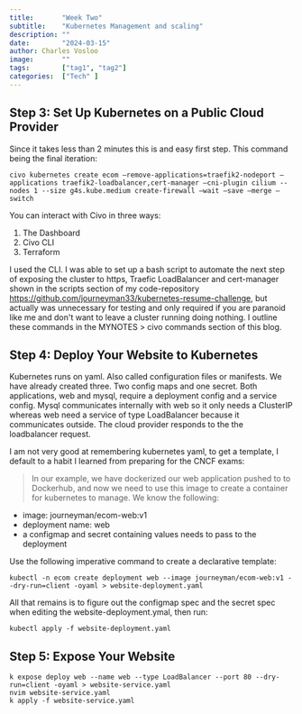 ```yaml
---
title:       "Week Two"
subtitle:    "Kubernetes Management and scaling"
description: ""
date:        "2024-03-15"
author: Charles Vosloo
image:       ""
tags:        ["tag1", "tag2"]
categories:  ["Tech" ]
---
```

## Step 3: Set Up Kubernetes on a Public Cloud Provider
Since it takes less than 2 minutes this is and easy first step. This command being the final iteration:

```civo kubernetes create ecom –remove-applications=traefik2-nodeport –applications traefik2-loadbalancer,cert-manager –cni-plugin cilium --nodes 1 --size g4s.kube.medium create-firewall –wait –save –merge –switch```

You can interact with Civo in three ways:

1. The Dashboard
2. Civo CLI 
3. Terraform

I used the CLI.  I was able to set up a bash script to automate the next step  of exposing the cluster to https, Traefic LoadBalancer and cert-manager shown in the scripts section of my code-repository  https://github.com/journeyman33/kubernetes-resume-challenge, but actually was unnecessary for testing and only required if you are paranoid like me and don't want to leave a cluster running doing nothing. I outline these commands in the MYNOTES > civo commands section of this blog. 


## Step 4: Deploy Your Website to Kubernetes
Kubernetes runs on yaml. Also called configuration files or manifests. We have already created three. Two config maps and one secret. Both applications, web and mysql, require a deployment config and a service config.  Mysql communicates internally with web so it only needs a ClusterIP whereas web need a service of type LoadBalancer because it communicates outside. The cloud provider responds to the the loadbalancer request. 

I am not very good at remembering kubernetes yaml, to get a template, I default to a habit I learned from preparing for the CNCF exams:  

> In our example, we have dockerized our web application pushed to to Dockerhub, and now we need to use this image to create a container for kubernetes to manage.  We know the following:  

   - image: journeyman/ecom-web:v1  
   - deployment name: web   
   - a configmap and secret containing values needs to pass to the deployment  

Use the following imperative command to create a declarative template:  

```kubectl -n ecom create deployment web --image journeyman/ecom-web:v1 --dry-run=client -oyaml > website-deployment.yaml```    

All that remains is to figure out the configmap spec and the secret spec when editing the website-deployment.ymal, then run:

```kubectl apply -f website-deployment.yaml```

## Step 5: Expose Your Website

```k expose deploy web --name web --type LoadBalancer --port 80 --dry-run=client -oyaml > website-service.yaml```  
```nvim website-service.yaml```  
```k apply -f website-service.yaml```

